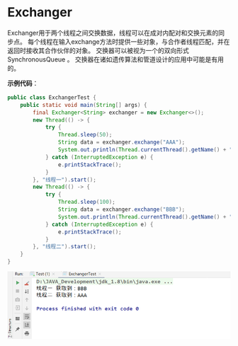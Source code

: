 # Exchanger

Exchanger用于两个线程之间交换数据，线程可以在成对内配对和交换元素的同步点。 每个线程在输入exchange方法时提供一些对象，与合作者线程匹配，并在返回时接收其合作伙伴的对象。 交换器可以被视为一个的双向形式SynchronousQueue 。 交换器在诸如遗传算法和管道设计的应用中可能是有用的。 

**示例代码**：

```java
public class ExchangerTest {
    public static void main(String[] args) {
        final Exchanger<String> exchanger = new Exchanger<>();
        new Thread(() -> {
            try {
                Thread.sleep(50);
                String data = exchanger.exchange("AAA");
                System.out.println(Thread.currentThread().getName() + " 获取到：" + data);
            } catch (InterruptedException e) {
                e.printStackTrace();
            }
        }, "线程一").start();
        new Thread(() -> {
            try {
                Thread.sleep(100);
                String data = exchanger.exchange("BBB");
                System.out.println(Thread.currentThread().getName() + " 获取到：" + data);
            } catch (InterruptedException e) {
                e.printStackTrace();
            }
        }, "线程二").start();
    }
}

```

![](../images/12.png)